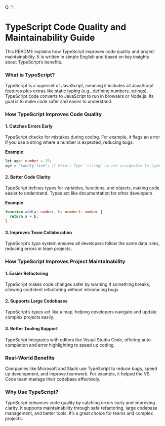 Q: 1

# TypeScript Code Quality and Maintainability Guide

This README explains how TypeScript improves code quality and project maintainability. It is written in simple English and based on key insights about TypeScript’s benefits.

### What is TypeScript?

TypeScript is a superset of JavaScript, meaning it includes all JavaScript features plus extras like static typing (e.g., defining numbers, strings). TypeScript code converts to JavaScript to run in browsers or Node.js. Its goal is to make code safer and easier to understand.

### How TypeScript Improves Code Quality

#### 1. Catches Errors Early
TypeScript checks for mistakes during coding. For example, it flags an error if you use a string where a number is expected, reducing bugs.

**Example**:
```typescript
let age: number = 25;
age = "twenty-five"; // Error: Type 'string' is not assignable to type 'number'
```

#### 2. Better Code Clarity
TypeScript defines types for variables, functions, and objects, making code easier to understand. Types act like documentation for other developers.

**Example**:
```typescript
function add(a: number, b: number): number {
  return a + b;
}
```

#### 3. Improves Team Collaboration
TypeScript’s type system ensures all developers follow the same data rules, reducing errors in team projects.

### How TypeScript Improves Project Maintainability

#### 1. Easier Refactoring
TypeScript makes code changes safer by warning if something breaks, allowing confident refactoring without introducing bugs.

#### 2. Supports Large Codebases
TypeScript’s types act like a map, helping developers navigate and update complex projects easily.

#### 3. Better Tooling Support
TypeScript integrates with editors like Visual Studio Code, offering auto-completion and error highlighting to speed up coding.

### Real-World Benefits
Companies like Microsoft and Slack use TypeScript to reduce bugs, speed up development, and improve teamwork. For example, it helped the VS Code team manage their codebase effectively.

### Why Use TypeScript?
TypeScript enhances code quality by catching errors early and improving clarity. It supports maintainability through safe refactoring, large codebase management, and better tools. It’s a great choice for teams and complex projects.
